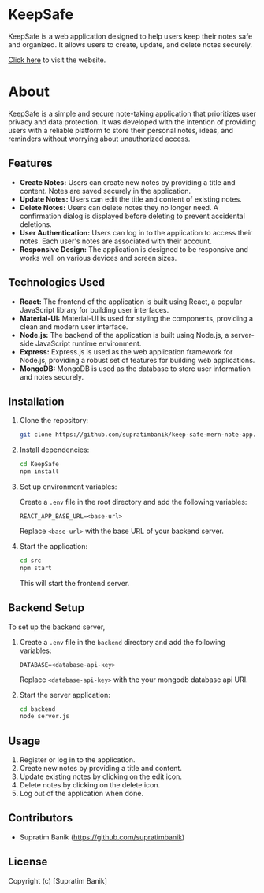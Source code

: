 # KeepSafe

KeepSafe is a web application designed to help users keep their notes safe and organized. It allows users to create, update, and delete notes securely.

[Click here](https://keep-safe-notes.netlify.app) to visit the website.

# About

KeepSafe is a simple and secure note-taking application that prioritizes user privacy and data protection. It was developed with the intention of providing users with a reliable platform to store their personal notes, ideas, and reminders without worrying about unauthorized access.

## Features

- **Create Notes:** Users can create new notes by providing a title and content. Notes are saved securely in the application.
- **Update Notes:** Users can edit the title and content of existing notes.
- **Delete Notes:** Users can delete notes they no longer need. A confirmation dialog is displayed before deleting to prevent accidental deletions.
- **User Authentication:** Users can log in to the application to access their notes. Each user's notes are associated with their account.
- **Responsive Design:** The application is designed to be responsive and works well on various devices and screen sizes.

## Technologies Used

- **React:** The frontend of the application is built using React, a popular JavaScript library for building user interfaces.
- **Material-UI:** Material-UI is used for styling the components, providing a clean and modern user interface.
- **Node.js:** The backend of the application is built using Node.js, a server-side JavaScript runtime environment.
- **Express:** Express.js is used as the web application framework for Node.js, providing a robust set of features for building web applications.
- **MongoDB:** MongoDB is used as the database to store user information and notes securely.

## Installation

1. Clone the repository:

   ```bash
   git clone https://github.com/supratimbanik/keep-safe-mern-note-app.git
   ```

2. Install dependencies:

   ```bash
   cd KeepSafe
   npm install
   ```

3. Set up environment variables:

   Create a `.env` file in the root directory and add the following variables:

   ```
   REACT_APP_BASE_URL=<base-url>
   ```

   Replace `<base-url>` with the base URL of your backend server.

4. Start the application:

   ```bash
   cd src
   npm start
   ```

   This will start the frontend server.

## Backend Setup

To set up the backend server,

1. Create a `.env` file in the `backend` directory and add the following variables:

   ```
   DATABASE=<database-api-key>
   ```

   Replace `<database-api-key>` with the your mongodb database api URI.

2. Start the server application:

   ```bash
   cd backend
   node server.js
   ```

## Usage

1. Register or log in to the application.
2. Create new notes by providing a title and content.
3. Update existing notes by clicking on the edit icon.
4. Delete notes by clicking on the delete icon.
5. Log out of the application when done.

## Contributors

- Supratim Banik (https://github.com/supratimbanik)

## License

Copyright (c) [Supratim Banik]
